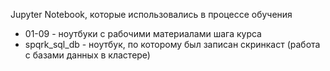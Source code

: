 Jupyter Notebook, которые использовались в процессе обучения

* 01-09 - ноутбуки с рабочими материалами шага курса
* spqrk_sql_db - ноутбук, по которому был записан скринкаст (работа с базами данных в кластере)
